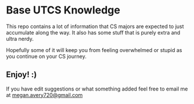 # Base UTCS Knowledge

This repo contains a lot of information that CS majors are expected to just accumulate along the way. It also has some stuff that is purely extra and ultra nerdy. 

Hopefully some of it will keep you from feeling overwhelmed or stupid as you continue on your CS journey.

## Enjoy! :)

If you have edit suggestions or what something added feel free to email me at megan.avery720@gmail.com
